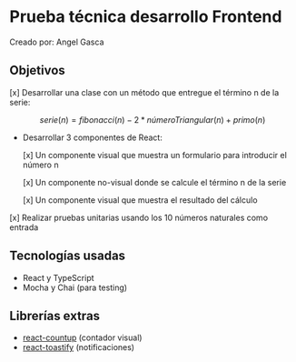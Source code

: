 # Prueba técnica desarrollo Frontend

Creado por: Angel Gasca

## Objetivos

[x] Desarrollar una clase con un método que entregue el término n de la serie:
```math
serie(n) = fibonacci(n) - 2*númeroTriangular(n) + primo(n)
```

- Desarrollar 3 componentes de React:

  [x] Un componente visual que muestra un formulario para introducir el número n

  [x] Un componente no-visual donde se calcule el término n de la serie

  [x] Un componente visual que muestra el resultado del cálculo

[x] Realizar pruebas unitarias usando los 10 números naturales como entrada

## Tecnologías usadas

- React y TypeScript
- Mocha y Chai (para testing)

## Librerías extras

- [react-countup](https://www.npmjs.com/package/react-countup) (contador visual)
- [react-toastify](https://www.npmjs.com/package/react-toastify) (notificaciones)
